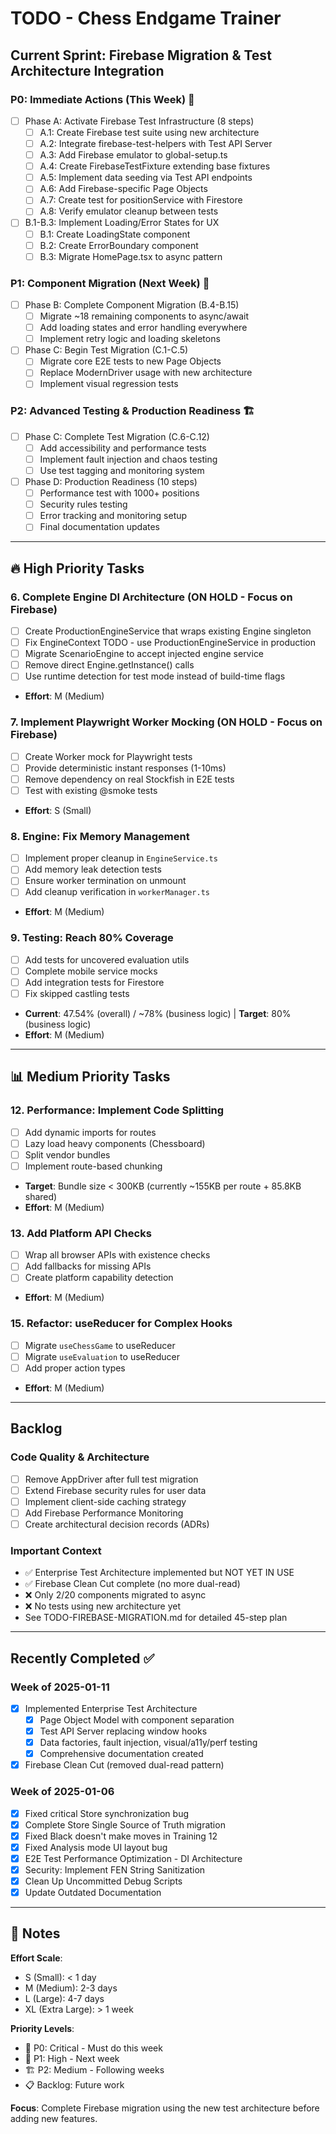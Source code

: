 # TODO - Chess Endgame Trainer

## Current Sprint: Firebase Migration & Test Architecture Integration

### P0: Immediate Actions (This Week) 🚨
- [ ] Phase A: Activate Firebase Test Infrastructure (8 steps)
  - [ ] A.1: Create Firebase test suite using new architecture
  - [ ] A.2: Integrate firebase-test-helpers with Test API Server
  - [ ] A.3: Add Firebase emulator to global-setup.ts
  - [ ] A.4: Create FirebaseTestFixture extending base fixtures
  - [ ] A.5: Implement data seeding via Test API endpoints
  - [ ] A.6: Add Firebase-specific Page Objects
  - [ ] A.7: Create test for positionService with Firestore
  - [ ] A.8: Verify emulator cleanup between tests
- [ ] B.1-B.3: Implement Loading/Error States for UX
  - [ ] B.1: Create LoadingState component
  - [ ] B.2: Create ErrorBoundary component
  - [ ] B.3: Migrate HomePage.tsx to async pattern

### P1: Component Migration (Next Week) 🔄
- [ ] Phase B: Complete Component Migration (B.4-B.15)
  - [ ] Migrate ~18 remaining components to async/await
  - [ ] Add loading states and error handling everywhere
  - [ ] Implement retry logic and loading skeletons
- [ ] Phase C: Begin Test Migration (C.1-C.5)
  - [ ] Migrate core E2E tests to new Page Objects
  - [ ] Replace ModernDriver usage with new architecture
  - [ ] Implement visual regression tests

### P2: Advanced Testing & Production Readiness 🏗️
- [ ] Phase C: Complete Test Migration (C.6-C.12)
  - [ ] Add accessibility and performance tests
  - [ ] Implement fault injection and chaos testing
  - [ ] Use test tagging and monitoring system
- [ ] Phase D: Production Readiness (10 steps)
  - [ ] Performance test with 1000+ positions
  - [ ] Security rules testing
  - [ ] Error tracking and monitoring setup
  - [ ] Final documentation updates

---

## 🔥 High Priority Tasks

### 6. **Complete Engine DI Architecture** (ON HOLD - Focus on Firebase)
- [ ] Create ProductionEngineService that wraps existing Engine singleton
- [ ] Fix EngineContext TODO - use ProductionEngineService in production
- [ ] Migrate ScenarioEngine to accept injected engine service
- [ ] Remove direct Engine.getInstance() calls
- [ ] Use runtime detection for test mode instead of build-time flags
- **Effort**: M (Medium)

### 7. **Implement Playwright Worker Mocking** (ON HOLD - Focus on Firebase)
- [ ] Create Worker mock for Playwright tests
- [ ] Provide deterministic instant responses (1-10ms)
- [ ] Remove dependency on real Stockfish in E2E tests
- [ ] Test with existing @smoke tests
- **Effort**: S (Small)

### 8. **Engine: Fix Memory Management**
- [ ] Implement proper cleanup in `EngineService.ts`
- [ ] Add memory leak detection tests
- [ ] Ensure worker termination on unmount
- [ ] Add cleanup verification in `workerManager.ts`
- **Effort**: M (Medium)

### 9. **Testing: Reach 80% Coverage**
- [ ] Add tests for uncovered evaluation utils
- [ ] Complete mobile service mocks
- [ ] Add integration tests for Firestore
- [ ] Fix skipped castling tests
- **Current**: 47.54% (overall) / ~78% (business logic) | **Target**: 80% (business logic)
- **Effort**: M (Medium)

---

## 📊 Medium Priority Tasks

### 12. **Performance: Implement Code Splitting**
- [ ] Add dynamic imports for routes
- [ ] Lazy load heavy components (Chessboard)
- [ ] Split vendor bundles
- [ ] Implement route-based chunking
- **Target**: Bundle size < 300KB (currently ~155KB per route + 85.8KB shared)
- **Effort**: M (Medium)

### 13. **Add Platform API Checks**
- [ ] Wrap all browser APIs with existence checks
- [ ] Add fallbacks for missing APIs
- [ ] Create platform capability detection
- **Effort**: M (Medium)

### 15. **Refactor: useReducer for Complex Hooks**
- [ ] Migrate `useChessGame` to useReducer
- [ ] Migrate `useEvaluation` to useReducer
- [ ] Add proper action types
- **Effort**: M (Medium)

---

## Backlog

### Code Quality & Architecture
- [ ] Remove AppDriver after full test migration
- [ ] Extend Firebase security rules for user data
- [ ] Implement client-side caching strategy
- [ ] Add Firebase Performance Monitoring
- [ ] Create architectural decision records (ADRs)

### Important Context
- ✅ Enterprise Test Architecture implemented but NOT YET IN USE
- ✅ Firebase Clean Cut complete (no more dual-read)
- ❌ Only 2/20 components migrated to async
- ❌ No tests using new architecture yet
- See TODO-FIREBASE-MIGRATION.md for detailed 45-step plan

---

## Recently Completed ✅

### Week of 2025-01-11
- [x] Implemented Enterprise Test Architecture
  - [x] Page Object Model with component separation
  - [x] Test API Server replacing window hooks
  - [x] Data factories, fault injection, visual/a11y/perf testing
  - [x] Comprehensive documentation created
- [x] Firebase Clean Cut (removed dual-read pattern)

### Week of 2025-01-06
- [x] Fixed critical Store synchronization bug
- [x] Complete Store Single Source of Truth migration
- [x] Fixed Black doesn't make moves in Training 12
- [x] Fixed Analysis mode UI layout bug
- [x] E2E Test Performance Optimization - DI Architecture
- [x] Security: Implement FEN String Sanitization
- [x] Clean Up Uncommitted Debug Scripts
- [x] Update Outdated Documentation

---

## 📝 Notes

**Effort Scale**:
- S (Small): < 1 day
- M (Medium): 2-3 days
- L (Large): 4-7 days
- XL (Extra Large): > 1 week

**Priority Levels**:
- 🚨 P0: Critical - Must do this week
- 🔄 P1: High - Next week
- 🏗️ P2: Medium - Following weeks
- 📋 Backlog: Future work

**Focus**: Complete Firebase migration using the new test architecture before adding new features.